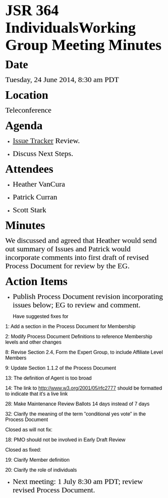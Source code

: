 <font color="#000000"><font face="Times-Roman, serif"><font size="7">**JSR 364 IndividualsWorking Group Meeting Minutes**</font></font></font>

<font color="#000000"><font face="Times-Roman, serif"><font size="6" style="font-size: 27pt">**Date**</font></font></font>

<font color="#000000"><font face="Times-Roman, serif"><font size="5">Tuesday, 24 June 2014, 8:30 am PDT</font></font></font>

<font color="#000000"><font face="Times-Roman, serif"><font size="6" style="font-size: 27pt">**Location**</font></font></font>

<font color="#000000"><font face="Times-Roman, serif"><font size="5">Teleconference</font></font></font>

**<font color="#000000"><font size="6" style="font-size: 27pt"><font face="Times-Roman, serif">Agenda</font></font></font>**

*   <font color="#000000"><font face="Times-Roman, serif"><font size="5"><span style="font-weight: normal">[Issue Tracker](https://java.net/jira/browse/JCPNEXT4) Review.</span></font></font></font>

*   <font color="#000000"><font face="Times-Roman, serif"><font size="5">Discuss Next Steps.</font></font></font>

<font color="#000000"><font face="Times-Roman, serif"><font size="6" style="font-size: 27pt">**Attendees**</font></font></font>

*   <font color="#000000"><font face="Times-Roman, serif"><font size="5">Heather VanCura</font></font></font>

*   <font color="#000000"><font face="Times-Roman, serif"><font size="5">Patrick Curran</font></font></font>

*   <font color="#000000"><font face="Times-Roman, serif"><font size="5">Scott Stark</font></font></font>

<font color="#000000"><font face="Times-Roman, serif"><font size="6" style="font-size: 27pt">**Minutes**</font></font></font>

<font color="#000000"><font face="TimesNewRomanPSMT, serif"><font size="5">We discussed and agreed that Heather would send out summary of Issues and Patrick would incorporate comments into first draft of revised Process Document for review by the EG.</font></font></font>

<font color="#000000"><font face="Times-Roman, serif"><font size="6" style="font-size: 27pt">**Action Items**</font></font></font>

*   <font color="#000000"><font face="Times-Roman, serif"><font size="5"><span style="font-weight: normal">Publish Process Document revision incorporating issues below; EG to review and comment.</span></font></font></font>

    <font color="#000000"><font face="Times-Roman, serif"><font size="5"><font color="#000000"><font face="Helvetica, sans-serif"><font size="3">Have suggested fixes for</font></font></font></font></font></font>

<font color="#000000"><font face="Helvetica, sans-serif"><font size="3">1: Add a section in the Process Document for Membership</font></font></font>

<font color="#000000"><font face="Helvetica, sans-serif"><font size="3">2: Modify Process Document Definitions to reference Membership levels and other changes</font></font></font>

<font color="#000000"><font face="Helvetica, sans-serif"><font size="3">8: Revise Section 2.4, Form the Expert Group, to include Affiliate Level Members</font></font></font>

<font color="#000000"><font face="Helvetica, sans-serif"><font size="3">9: Update Section 1.1.2 of the Process Document</font></font></font>

<font color="#000000"><font face="Helvetica, sans-serif"><font size="3">13: The definition of Agent is too broad</font></font></font>

<font color="#000000"><font face="Helvetica, sans-serif"><font size="3">14: The link to http://www.w3.org/2001/05/rfc2777 should be formatted to indicate that it's a live link</font></font></font>

<font color="#000000"><font face="Helvetica, sans-serif"><font size="3">28: Make Maintenance Review Ballots 14 days instead of 7 days</font></font></font>

<font color="#000000"><font size="3"><font face="Helvetica, sans-serif">32: Clarify the meaning of the term "conditional yes vote" in the Process Document</font></font></font>

<font color="#000000"><font face="Helvetica, sans-serif"><font size="3">Closed as will not fix:</font></font></font>

<font color="#000000"><font face="Helvetica, sans-serif"><font size="3">18: PMO should not be involved in Early Draft Review</font></font></font>

<font color="#000000"><font face="Helvetica, sans-serif"><font size="3">Closed as fixed:</font></font></font>

<font color="#000000"><font face="Helvetica, sans-serif"><font size="3">19: Clarify Member definition</font></font></font>

<font color="#000000"><font face="Helvetica, sans-serif"><font size="3">20: Clarify the role of individuals</font></font></font>

*   <font color="#000000"><font face="Times-Roman, serif"><font size="5">Next meeting: 1 July 8:30 am PDT; review revised Process Document.</font></font></font>
